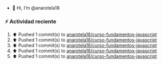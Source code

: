 - 👋 Hi, I’m @anarotela18

### :zap: Actividad reciente
<!--RECENT_ACTIVITY:start-->
1. ⬆️ Pushed 1 commit(s) to [anarotela18/curso-fundamentos-javascript](https://github.com/anarotela18/curso-fundamentos-javascript)<br>
2. ⬆️ Pushed 1 commit(s) to [anarotela18/curso-fundamentos-javascript](https://github.com/anarotela18/curso-fundamentos-javascript)<br>
3. ⬆️ Pushed 1 commit(s) to [anarotela18/curso-fundamentos-javascript](https://github.com/anarotela18/curso-fundamentos-javascript)<br>
4. ⬆️ Pushed 1 commit(s) to [anarotela18/curso-fundamentos-javascript](https://github.com/anarotela18/curso-fundamentos-javascript)<br>
5. ⬆️ Pushed 1 commit(s) to [anarotela18/curso-fundamentos-javascript](https://github.com/anarotela18/curso-fundamentos-javascript)<br>
<!--RECENT_ACTIVITY:end-->

